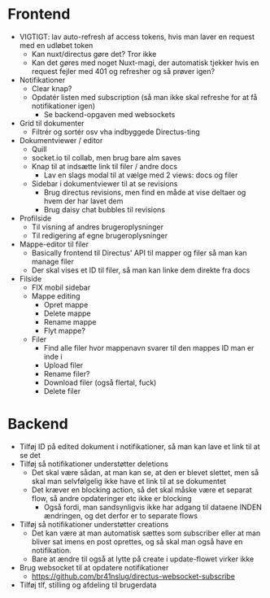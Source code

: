 # Frontend
* VIGTIGT: lav auto-refresh af access tokens, hvis man laver en request med en udløbet token
  * Kan nuxt/directus gøre det? Tror ikke
  * Kan det gøres med noget Nuxt-magi, der automatisk tjekker hvis en request fejler med 401 og refresher og så prøver igen?
* Notifikationer
  * Clear knap?
  * Opdatér listen med subscription (så man ikke skal refreshe for at få notifikationer igen)
    * Se backend-opgaven med websockets
* Grid til dokumenter
  * Filtrér og sortér osv vha indbyggede Directus-ting
* Dokumentviewer / editor
  * Quill
  * socket.io til collab, men brug bare alm saves
  * Knap til at indsætte link til filer / andre docs
    * Lav en slags modal til at vælge med 2 views: docs og filer
  * Sidebar i dokumentviewer til at se revisions
    * Brug directus revisions, men find en måde at vise deltaer og hvem der har lavet dem
    * Brug daisy chat bubbles til revisions
* Profilside
  * Til visning af andres brugeroplysninger
  * Til redigering af egne brugeroplysninger
* Mappe-editor til filer
  * Basically frontend til Directus' API til mapper og filer så man kan manage filer
  * Der skal vises et ID til filer, så man kan linke dem direkte fra docs
* Filside
  * FIX mobil sidebar
  * Mappe editing
    * Opret mappe
    * Delete mappe
    * Rename mappe
    * Flyt mappe?
  * Filer
    * Find alle filer hvor mappenavn svarer til den mappes ID man er inde i
    * Upload filer
    * Rename filer?
    * Download filer (også flertal, fuck)
    * Delete filer

# Backend
* Tilføj ID på edited dokument i notifikationer, så man kan lave et link til at se det
* Tilføj så notifikationer understøtter deletions
  * Det skal være sådan, at man kan se, at den er blevet slettet, men så skal man selvfølgelig ikke have et link til at se dokumentet
  * Det kræver en blocking action, så det skal måske være et separat flow, så andre opdateringer etc ikke er blocking
    * Også fordi, man sandsynligvis ikke har adgang til dataene INDEN ændringen, og det derfor er to separate flows
* Tilføj så notifikationer understøtter creations
  * Det kan være at man automatisk sættes som subscriber eller at man bliver sat imens en post oprettes, og så skal man også have en notifikation.
  * Bare at ændre til også at lytte på create i update-flowet virker ikke
* Brug websocket til at opdatere notifikationer
  * https://github.com/br41nslug/directus-websocket-subscribe
* Tilføj tlf, stilling og afdeling til brugerdata